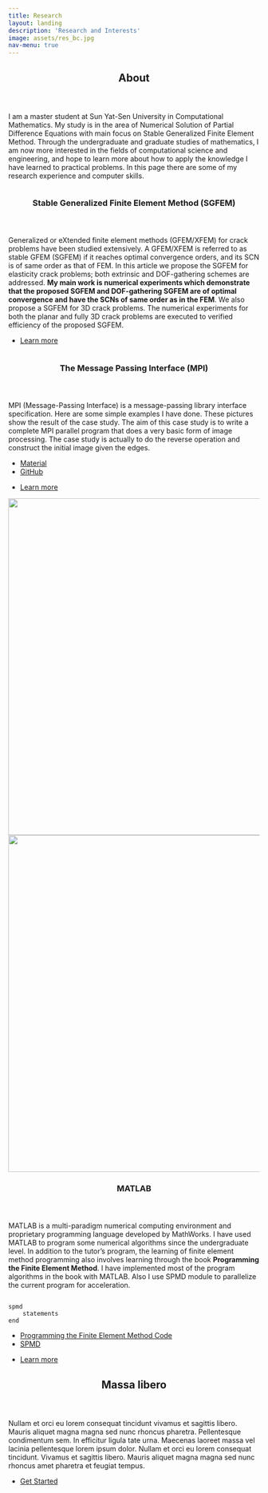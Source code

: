 ```yaml
---
title: Research
layout: landing
description: 'Research and Interests'
image: assets/res_bc.jpg
nav-menu: true
---
```


<!-- Main -->
<div id="main">

<!-- One -->
<section id="one">
	<div class="inner">
		<header class="major">
			<h2>About</h2>
		</header>
		<p>I am a master student at Sun Yat-Sen University in Computational Mathematics. My study is in the area of Numerical Solution of Partial Difference Equations with main focus on Stable Generalized Finite Element Method. Through the undergraduate and graduate studies of mathematics, I am now more interested in the fields of computational science and engineering, and hope to learn more about how to apply the knowledge I have learned to practical problems. In this page there are some of my research experience and computer skills.</p>
	</div>
</section>

<!-- Two -->
<section id="two" class="spotlights">
	<section>
		<a href="assets/Research.jpg" class="image">
			<img src="assets/Research.jpg" alt="" data-position="right center"/>
		</a>
		<div class="content">
			<div class="inner">
				<header class="major">
					<h3>Stable Generalized Finite Element Method (SGFEM)</h3>
				</header>
				<p>Generalized or eXtended finite element methods (GFEM/XFEM) for crack problems have been studied extensively. A GFEM/XFEM is referred to as stable GFEM (SGFEM) if it reaches optimal convergence orders, and its SCN is of same order as that of FEM. In this article we propose the SGFEM for elasticity crack problems; both extrinsic and DOF-gathering schemes are addressed. <b>My main work is numerical experiments
which demonstrate that the proposed SGFEM and DOF-gathering SGFEM are of optimal convergence and have the SCNs of same order as in the FEM</b>. We also propose a SGFEM for 3D crack problems. The numerical experiments for both the planar and fully 3D crack problems are executed to verified efficiency of the proposed SGFEM.</p>
				<ul class="actions">
					<li><a href="https://doi.org/10.1002/nme.6347" class="button">Learn more</a></li>
				</ul>
			</div>
		</div>
	</section>
	<section>
		<a href="landing.html" class="image">
			<div class="box alt">
				<div class="row 50% uniform">
					<div class="4u"><span class="image fit"><img src="assets/edge192x128.jpg" alt="" /></span></div>
					<div class="4u"><span class="image fit"><img src="assets/edge512x384.jpg" alt="" /></span></div>
					<!-- Break -->
					<div class="4u"><span class="image fit"><img src="assets/edge768x768.jpg" alt="" /></span></div>
					<div class="4u"><span class="image fit"><img src="assets/mpi_image192x128.jpg" alt="" /></span></div>
					<!-- Break -->
					<div class="4u"><span class="image fit"><img src="assets/mpi_image512x384.jpg" alt="" /></span></div>
					<div class="4u"><span class="image fit"><img src="assets/mpi_image768x768.jpg" alt="" /></span></div>
				</div>
			</div>
		</a>
		<div class="content">
			<div class="inner">
				<header class="major">
					<h3>The Message Passing Interface (MPI)</h3>
				</header>
				<p>MPI (Message-Passing Interface) is a message-passing library interface specification. Here are some simple examples I have done. These pictures show the result of the case study. The aim of this case study is to write a complete MPI parallel program that does a very basic form of image processing. The case study is actually to do the reverse operation and construct the initial image given the edges. 
				<ul>
					<li><a href="http://archer.ac.uk/training/course-material/2014/07/MPI_Edi/">Material</a></li>
					<li><a href="https://github.com/CuiCu-618/MPI">GitHub</a></li>
				</ul>
				</p>
				<ul class="actions">
					<li><a href="https://github.com/CuiCu-618" class="button">Learn more</a></li>
				</ul>
			</div>
		</div>
	</section>
	<section>
		<a href="generic.html" class="image">
			<img src="assets/times_for_fixed_nel_129 copy.jpg" width="900px" height="675px" alt="" />
			<img src="assets/times_for_proc_40 copy.jpg" width="900px" height="675px" alt="" />
		</a>
		<div class="content">
			<div class="inner">
				<header class="major">
					<h3>MATLAB</h3>
				</header>
				<p>MATLAB is a multi-paradigm numerical computing environment and proprietary programming language developed by MathWorks. I have used MATLAB to program some numerical algorithms since the undergraduate level. In addition to the tutor’s program, the learning of finite element method programming also involves learning through the book <b>Programming the Finite Element Method</b>. I have implemented most of the program algorithms in the book with MATLAB. Also I use SPMD module to parallelize the current program for acceleration. </p>		
<pre><code>
spmd
    statements
end
</code></pre>
				<ul>
					<li><a href="https://github.com/CuiCu-618/matlab_version">Programming the Finite Element Method Code</a></li>
					<li><a href="https://www.mathworks.com/help/parallel-computing/spmd.html?s_tid=srchtitle">SPMD</a></li>
				</ul>
				<ul class="actions">
					<li><a href="generic.html" class="button">Learn more</a></li>
				</ul>
			</div>
		</div>
	</section>
</section>

<!-- Three -->
<section id="three">
	<div class="inner">
		<header class="major">
			<h2>Massa libero</h2>
		</header>
		<p>Nullam et orci eu lorem consequat tincidunt vivamus et sagittis libero. Mauris aliquet magna magna sed nunc rhoncus pharetra. Pellentesque condimentum sem. In efficitur ligula tate urna. Maecenas laoreet massa vel lacinia pellentesque lorem ipsum dolor. Nullam et orci eu lorem consequat tincidunt. Vivamus et sagittis libero. Mauris aliquet magna magna sed nunc rhoncus amet pharetra et feugiat tempus.</p>
		<ul class="actions">
			<li><a href="generic.html" class="button next">Get Started</a></li>
		</ul>
	</div>
</section>

</div>
